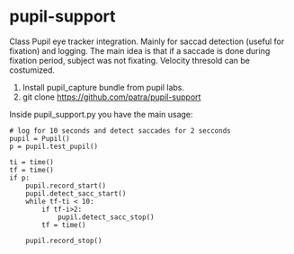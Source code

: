 # pupil-support

Class Pupil eye tracker integration. Mainly for saccad detection (useful for fixation) and logging.
The main idea is that if a saccade is done during fixation period, subject was not fixating. Velocity thresold can be costumized.

1) Install pupil_capture bundle from pupil labs.
2) git clone https://github.com/patra/pupil-support 

Inside pupil_support.py you have the main usage:

	# log for 10 seconds and detect saccades for 2 secconds
	pupil = Pupil()
	p = pupil.test_pupil()

	ti = time()
	tf = time()
	if p:
		pupil.record_start()
		pupil.detect_sacc_start()
		while tf-ti < 10:
			if tf-i>2:
				pupil.detect_sacc_stop()
			tf = time()

		pupil.record_stop()
